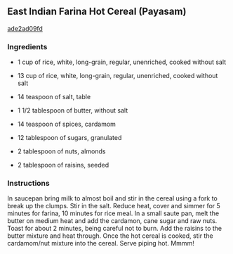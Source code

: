 ## East Indian Farina Hot Cereal (Payasam)

[ade2ad09fd](http://www.food.com/recipe/east-indian-farina-hot-cereal-payasam-159747)

### Ingredients

 - 1 cup of rice, white, long-grain, regular, unenriched, cooked without salt

 - 13 cup of rice, white, long-grain, regular, unenriched, cooked without salt

 - 14 teaspoon of salt, table

 - 1 1/2 tablespoon of butter, without salt

 - 14 teaspoon of spices, cardamom

 - 12 tablespoon of sugars, granulated

 - 2 tablespoon of nuts, almonds

 - 2 tablespoon of raisins, seeded

### Instructions

In saucepan bring milk to almost boil and stir in the cereal using a fork to break up the clumps. Stir in the salt. Reduce heat, cover and simmer for 5 minutes for farina, 10 minutes for rice meal. In a small saute pan, melt the butter on medium heat and add the cardamon, cane sugar and raw nuts. Toast for about 2 minutes, being careful not to burn. Add the raisins to the butter mixture and heat through. Once the hot cereal is cooked, stir the cardamom/nut mixture into the cereal. Serve piping hot. Mmmm!